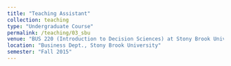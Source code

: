 ```yaml
---
title: "Teaching Assistant"
collection: teaching
type: "Undergraduate Course"
permalink: /teaching/03_sbu
venue: "BUS 220 (Introduction to Decision Sciences) at Stony Brook University"
location: "Business Dept., Stony Brook University"
semester: "Fall 2015"
---
```


